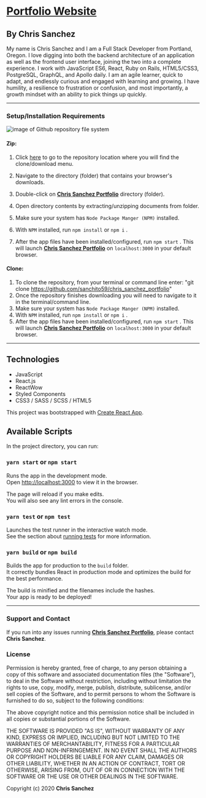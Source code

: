 # [Portfolio Website](https://chris-sanchez-dev.netlify.app/)

## By **Chris Sanchez**

My name is Chris Sanchez and I am a Full Stack Developer from Portland, Oregon. I love digging into both the backend architecture of an application as well as the frontend user interface, joining the two into a complete experience. I work with JavaScript ES6, React, Ruby on Rails, HTML5/CSS3, PostgreSQL, GraphQL, and Apollo daily. I am an agile learner, quick to adapt, and endlessly curious and engaged with learning and growing. I have humility, a resilience to frustration or confusion, and most importantly, a growth mindset with an ability to pick things up quickly.

- - - 

### Setup/Installation Requirements

![image of Github repository file system](https://i.imgur.com/UStodOA.jpg "read")

#### Zip:

1. Click [here](https://github.com/sanchito59/chris_sanchez_portfolio) to go to the repository location where you will find the clone/download menu.

 2. Navigate to the directory (folder) that contains your browser's downloads.
 3. Double-click on **[Chris Sanchez Portfolio](https://github.com/sanchito59/chris_sanchez_portfolio)** directory (folder).
 4. Open directory contents by extracting/unzipping documents from folder.
 3. Make sure your system has `Node Package Manger (NPM)` installed.
 4. With `NPM` installed, run `npm install` or `npm i` .
 5. After the app files have been installed/configured, run `npm start` . This will launch **[Chris Sanchez Portfolio](https://chris-sanchez-dev.netlify.app/)** on `localhost:3000` in your default browser.

#### Clone:

 1. To clone the repository, from your terminal or command line enter: "git clone https://github.com/sanchito59/chris_sanchez_portfolio"
 2. Once the repository finishes downloading you will need to navigate to it in the terminal/command line.
 3. Make sure your system has `Node Package Manger (NPM)` installed.
 4. With `NPM` installed, run `npm install` or `npm i` .
 5. After the app files have been installed/configured, run `npm start` . This will launch **[Chris Sanchez Portfolio](https://chris-sanchez-dev.netlify.app/)** on `localhost:3000` in your default browser.

 - - -

## Technologies 

* JavaScript
* React.js
* ReactWow
* Styled Components
* CSS3 / SASS / SCSS / HTML5

This project was bootstrapped with [Create React App](https://github.com/facebook/create-react-app).

## Available Scripts

In the project directory, you can run:

### `yarn start` or `npm start`

Runs the app in the development mode.<br />
Open [http://localhost:3000](http://localhost:3000) to view it in the browser.

The page will reload if you make edits.<br />
You will also see any lint errors in the console.

### `yarn test` or `npm test`

Launches the test runner in the interactive watch mode.<br />
See the section about [running tests](https://facebook.github.io/create-react-app/docs/running-tests) for more information.

### `yarn build` or `npm build`

Builds the app for production to the `build` folder.<br />
It correctly bundles React in production mode and optimizes the build for the best performance.

The build is minified and the filenames include the hashes.<br />
Your app is ready to be deployed!

- - - 

### Support and Contact

If you run into any issues running **[Chris Sanchez Portfolio](https://chris-sanchez-dev.netlify.app/)**, please contact **Chris Sanchez**.

### License

Permission is hereby granted, free of charge, to any person obtaining a copy of this software and associated documentation files (the "Software"), to deal in the Software without restriction, including without limitation the rights to use, copy, modify, merge, publish, distribute, sublicense, and/or sell copies of the Software, and to permit persons to whom the Software is furnished to do so, subject to the following conditions:

The above copyright notice and this permission notice shall be included in all copies or substantial portions of the Software.

THE SOFTWARE IS PROVIDED "AS IS", WITHOUT WARRANTY OF ANY KIND, EXPRESS OR IMPLIED, INCLUDING BUT NOT LIMITED TO THE WARRANTIES OF MERCHANTABILITY, FITNESS FOR A PARTICULAR PURPOSE AND NON-INFRINGEMENT. IN NO EVENT SHALL THE AUTHORS OR COPYRIGHT HOLDERS BE LIABLE FOR ANY CLAIM, DAMAGES OR OTHER LIABILITY, WHETHER IN AN ACTION OF CONTRACT, TORT OR OTHERWISE, ARISING FROM, OUT OF OR IN CONNECTION WITH THE SOFTWARE OR THE USE OR OTHER DEALINGS IN THE SOFTWARE.

Copyright (c) 2020 **Chris Sanchez**
